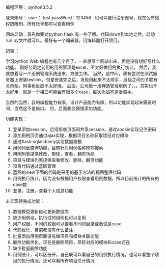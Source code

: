 编程环境： python3.5.2


登录账号： user： test  passWord：123456   也可以自行注册账号，现在么有做权限限制，所有账号都可以查看用例



网站启动：首先你要对python flask 有一些了解。代码down到本地之后，启动run.py文件就可以。最好有一个编辑器，用编辑器打开项目。


初衷 ：

学习python Web 编程也有几个月了，一直想写个网站出来，但是没有想好写什么功能。
刚好公司之前用的用例管理是excel，不太好做用例执行统计。
然后，我就想着写一个用例管理系统出来，方便工作。
当然，这中间，我有尝试在测试服务器上安装testlink，但是安装完之后，发现用起来不太顺手，层级之间的关联有点奇葩，同事也反应不太好用。
后面，公司统一用禅道管理用例了。。。其实也不太好用，就是一个接口可能会有很多个case，每次添加不是很顺手。

当然的当然，我的编程能力有限，设计产品能力有限，所以功能实现起来需要时间，当然这不是借口。
但，后面我会慢慢添加功能。



功能实现：

1. 登录添加session，后续那些页面间共享session，通过cookie实现记住密码
2. 添加用例页面通过ajax实现，根据项目名称获取项目对应模块
3. 通过flask-sqlalchemy实现数据建模
4. 用例列表查询功能，目前针对用例名称模糊搜索
5. 用例列表提供修改，删除，查看，翻页功能
6. 项目与模块列表提供查看修改，删除，翻页功能
7. 项目代码通过蓝图管理
8. 蓝图的view下面的代码是采用的基于方法的视图整理代码
9. 用例执行统计，因为没有根据用户权限查看用例数据，所以目前统计的所有的case数
10. 登录，注册，查看个人信息功能




未实现待完成功能：
1. 数据模型更新自动更新数据库
2. 缺少用例池，执行过的用例也可以复用
3. 用户权限，不同的权限可以查看不同的目录或者说是case
4. 代码优化，目前都没有什么备注
5. 批量添加用例页面没有做项目和模块关联功能
6. 删除功能优化，现在是删除项目，项目对应的模块和case还在
7. 缺少批量删除功能
8. 用例统计，可以区分开，自己既可以看自己的用例执行情况，也可以看整个项目的执行情况，还可以看所有项目总计情况
